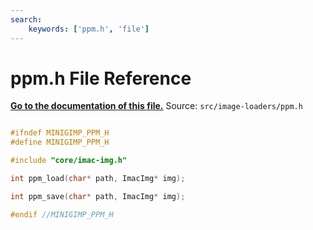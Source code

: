 ```yaml
---
search:
    keywords: ['ppm.h', 'file']
---
```


# ppm.h File Reference

**[Go to the documentation of this file.](ppm_8h.md)**
Source: `src/image-loaders/ppm.h`

    
    
    
    
    
    
    
      
    
    
    
```cpp

#ifndef MINIGIMP_PPM_H
#define MINIGIMP_PPM_H

#include "core/imac-img.h"

int ppm_load(char* path, ImacImg* img);

int ppm_save(char* path, ImacImg* img);

#endif //MINIGIMP_PPM_H
```


    
  
